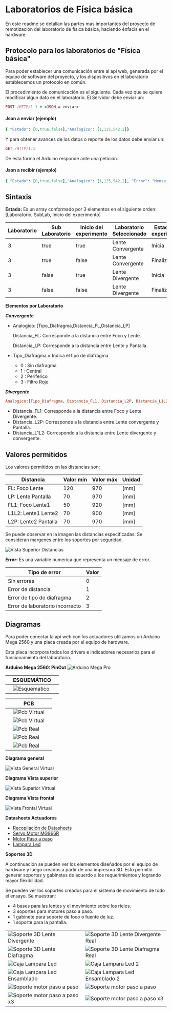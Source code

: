 # Laboratorios de Física básica
En este readme se detallan las partes mas importantes del proyecto de remotización del laboratorio de física básica, haciendo énfacis en el hardware.

## Protocolo para los laboratorios de "Física básica"
Para poder establecer una comunicación entre al api web, generada por el equipo de software del proyecto, y los dispositivos en el laboratorio establecemos un protocolo en común. 

El procedimiento de comunicación es el siguiente. Cada vez que se quiere modificar algun dato en el laboratorio. El Servidor debe enviar un:
```Ruby 
POST /HTTP/1.1 + <JSON a enviar>
```
#### Json a enviar (ejemplo)
```Ruby  
{ "Estado": [0,true,false],"Analogico": [1,125,542,2]}
```
Y para obtener avances de los datos o reporte de los datos debe enviar un:
```Ruby 
GET /HTTP/1.1
```
De esta forma el Arduino responde ante una petición.

#### Json a recibir (ejemplo)

```Ruby  
{ "Estado": [0,true,false],"Analogico": [1,125,542,2], "Error": "Mensaje de error"}
```

## Sintaxis

**Estado:** Es un array conformado por 3 elementos en el siguiente orden: [Laboratorio, SubLab, Inicio del experimento]

|Laboratorio  | Sub Laboratorio  | Inicio del experimento | Laboratorio Seleccionado | Estado del experimento|
|-|-----|-----|-----------------|--------|
|3|true |true |Lente Convergente|Inicia  |
|3|true |false|Lente Convergente|Finaliza|
|3|false|true |Lente Divergente |Inicia  |
|3|false|false|Lente Divergente |Finaliza|

**Elementos por Laboratorio**

***Convergente***

- Analogico: [Tipo_Diafragma,Distancia_FL,Distancia_LP]
    
    Distancia_FL: Corresponde a la distancia entre Foco y Lente.
    
    Distancia_LP: Corresponde a la distancia entre Lente y Pantalla.

- Tipo_Diafragma = Indica el tipo de diafragma
  - 0 : Sin diafragma
  - 1 : Central
  - 2 : Periferico
  - 3 : Filtro Rojo

***Divergente***

```Ruby 
Analogico:[Tipo_Diafragma, Distancia_FL1, Distancia_L2P, Distancia_L1L2]
```
- Distancia_FL1: Corresponde a la distancia entre Foco y Lente Divergente.
- Distancia_L2P: Corresponde a la distancia entre Lente convergente y Pantalla.
- Distancia_L1L2: Corresponde a la distancia entre Lente divergente y convergente.

## Valores permitidos

Los valores permitidos en las distancias son:

| Distancia          |Valor mín|Valor máx| Unidad |
| ------------------ |---------|---------|--------|
|FL: Foco Lente      |   120   |   970   |  [mm]  |
|LP: Lente Pantalla  |    70   |   970   |  [mm]  |
|FL1: Foco Lente1    |    50   |   920   |  [mm]  |
|L1L2: Lente1 Lente2 |    70   |   900   |  [mm]  |
|L2P: Lente2 Pantalla|    70   |   970   |  [mm]  |

Se puede observar en la imagen las distancias especificadas. Se consideran margenes entre los soportes por seguridad.

![Vista Superior Distancias](https://raw.githubusercontent.com/RenzoVigiani/LabRem-Fisica/main/Imagenes/diagrama_virtual_distancias.png)


**Error:** Es una variable numerica que representa un mensaje de error. 

| Tipo de error                     |  Valor  |
|-----------------------------------|---------|
| Sin errores                       |    0    |
| Error de distancia                |    1    |
| Error de tipo de diafragma        |    2    |
| Error de laboratorio incorrecto   |    3    |

## Diagramas
Para poder conectar la api web con los actuadores utilizamos un Arduino Mega 2560 y una placa creada por el equipo de hardware. 

Esta placa incorpora todos los drivers e indicadores necesarios para el funcionamiento del laboratorio.

**Arduino Mega 2560: PinOut**
<img alt = "Arduino Mega Pro" src="https://raw.githubusercontent.com/RenzoVigiani/LabRem-SistemasDig/main/Imagenes/Arduino-Mega-Pinout.png">

||**ESQUEMÁTICO**||
|-|-|-|
||![Esquematico](https://raw.githubusercontent.com/RenzoVigiani/LabRem-Fisica/main/Imagenes/Esquematico-2.png)||

||**PCB**||
|-|-|-|
||![Pcb Virtual](https://raw.githubusercontent.com/RenzoVigiani/LabRem-Fisica/main/Imagenes/Pcb_virtual.png)||
||![Pcb Virtual](https://raw.githubusercontent.com/RenzoVigiani/LabRem-Fisica/main/Imagenes/PCB_Virtual-2.png)||
||![Pcb Real](https://raw.githubusercontent.com/RenzoVigiani/LabRem-Fisica/main/Imagenes/board/Placa-back.jpg)||
||![Pcb Real](https://raw.githubusercontent.com/RenzoVigiani/LabRem-Fisica/main/Imagenes/board/Placa-frente_1.jpg)||
||![Pcb Real](https://raw.githubusercontent.com/RenzoVigiani/LabRem-Fisica/main/Imagenes/board/Componentes_3.jpg)||

**Diagrama general**

![Vista General Virtual](https://raw.githubusercontent.com/RenzoVigiani/LabRem-Fisica/main/Imagenes/diagrama_virtual_general.png)

**Diagrama Vista superior**

![Vista Superior Virtual](https://raw.githubusercontent.com/RenzoVigiani/LabRem-Fisica/main/Imagenes/diagrama_virtual_superior.png)


**Diagrama Vista frontal**

![Vista Frontal Virtual](https://raw.githubusercontent.com/RenzoVigiani/LabRem-Fisica/main/Imagenes/diagrama_virtual_frontal.png)


**Datasheets Actuadores**
- [Recopilación de Datasheets](https://renzovigiani.notion.site/adea4f735c994faaa2f919a7e5105e9d?v=83070c8c05d34c02905fc370e37b802a)
- [Servo Motor MG966R](https://github.com/RenzoVigiani/LabRem-Fisica/blob/main/datasheets/MG996R-Datasheet.pdf)
- [Motor Paso a paso](https://github.com/RenzoVigiani/LabRem-Fisica/blob/main/datasheets/MG996R-Datasheet.pdf)
- [Lampara Led](http://wayjun.com/Datasheet/Led/3W%20High%20Power%20LED.pdf)

**Soportes 3D**

 A continuación se pueden ver los elementos diseñados por el equipo de hardware y luego creados a partir de una impresora 3D. Esto permitió generar soportes y gabinetes de acuerdo a los requerimientos y logrando mayor flexibilidad.

Se pueden ver los soportes creados para el sistema de movimiento de todo el ensayo. Se muestran:
- 4 bases para las lentes y el movimiento sobre los rieles.
- 3 soportes para motores paso a paso.
- 1 gabinete para soporte de foco o fuente de luz.
- 1 soporte para la pantalla.

|            |   |
|-------------------------|---------|
| ![Soporte 3D Lente Divergente](https://raw.githubusercontent.com/RenzoVigiani/LabRem-Fisica/main/Imagenes/design_3D/Soporte_3D_Lente_Div.png)  |    ![Soporte 3D Lente Divergente Real](https://raw.githubusercontent.com/RenzoVigiani/LabRem-Fisica/main/Imagenes/design_3D/Soporte_3D_Lente_Div_real.jpg)|
| ![Soporte 3D Lente Diafragma](https://raw.githubusercontent.com/RenzoVigiani/LabRem-Fisica/main/Imagenes/design_3D/skp_diseños_2.png)|![Soporte 3D Lente Diafragma Real](https://raw.githubusercontent.com/RenzoVigiani/LabRem-Fisica/main/Imagenes/design_3D/Soporte_3D_Lente_Diafragma_real..jpg)|
| ![Caja Lampara Led](https://raw.githubusercontent.com/RenzoVigiani/LabRem-Fisica/main/Imagenes/design_3D/skp_diseños_3.png)  | ![Caja Lampara Led 2](https://raw.githubusercontent.com/RenzoVigiani/LabRem-Fisica/main/Imagenes/design_3D/Caja_3.jpg)  |
| ![Caja Lampara Led Ensamblado](https://raw.githubusercontent.com/RenzoVigiani/LabRem-Fisica/main/Imagenes/design_3D/Soporte+caja_1.jpg) | ![Caja Lampara Led Ensamblado 2](https://raw.githubusercontent.com/RenzoVigiani/LabRem-Fisica/main/Imagenes/design_3D/Soporte+caja_2.jpg) |
| ![Soporte motor paso a paso](https://raw.githubusercontent.com/RenzoVigiani/LabRem-Fisica/main/Imagenes/design_3D/pap_3.jpg) | ![Soporte motor paso a paso](https://raw.githubusercontent.com/RenzoVigiani/LabRem-Fisica/main/Imagenes/design_3D/pap_2.jpg) |
| ![Soporte motor paso a paso x3](https://raw.githubusercontent.com/RenzoVigiani/LabRem-Fisica/main/Imagenes/design_3D/pap_4.jpg) | ![Soporte motor paso a paso x3](https://raw.githubusercontent.com/RenzoVigiani/LabRem-Fisica/main/Imagenes/design_3D/pap_5.jpg) |





